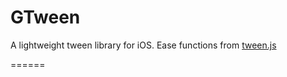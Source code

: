 GTween
======

A lightweight tween library for iOS. Ease functions from [tween.js](https://github.com/sole/tween.js)

======

